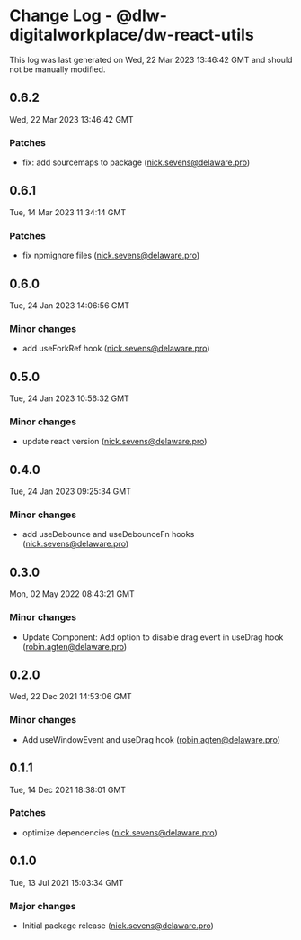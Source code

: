 # Change Log - @dlw-digitalworkplace/dw-react-utils

This log was last generated on Wed, 22 Mar 2023 13:46:42 GMT and should not be manually modified.

<!-- Start content -->

## 0.6.2

Wed, 22 Mar 2023 13:46:42 GMT

### Patches

- fix: add sourcemaps to package (nick.sevens@delaware.pro)

## 0.6.1

Tue, 14 Mar 2023 11:34:14 GMT

### Patches

- fix npmignore files (nick.sevens@delaware.pro)

## 0.6.0

Tue, 24 Jan 2023 14:06:56 GMT

### Minor changes

- add useForkRef hook (nick.sevens@delaware.pro)

## 0.5.0

Tue, 24 Jan 2023 10:56:32 GMT

### Minor changes

- update react version (nick.sevens@delaware.pro)

## 0.4.0

Tue, 24 Jan 2023 09:25:34 GMT

### Minor changes

- add useDebounce and useDebounceFn hooks (nick.sevens@delaware.pro)

## 0.3.0

Mon, 02 May 2022 08:43:21 GMT

### Minor changes

- Update Component: Add option to disable drag event in useDrag hook (robin.agten@delaware.pro)

## 0.2.0

Wed, 22 Dec 2021 14:53:06 GMT

### Minor changes

- Add useWindowEvent and useDrag hook (robin.agten@delaware.pro)

## 0.1.1

Tue, 14 Dec 2021 18:38:01 GMT

### Patches

- optimize dependencies (nick.sevens@delaware.pro)

## 0.1.0

Tue, 13 Jul 2021 15:03:34 GMT

### Major changes

- Initial package release (nick.sevens@delaware.pro)
